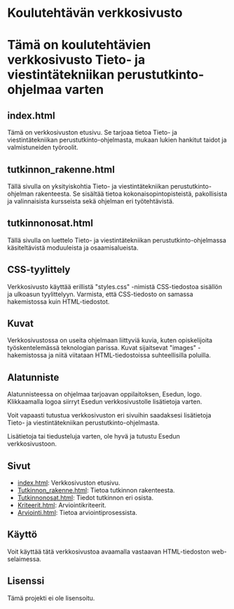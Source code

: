 # Koulutehtävän verkkosivusto

# Tämä on koulutehtävien verkkosivusto Tieto- ja viestintätekniikan perustutkinto-ohjelmaa varten

## index.html

Tämä on verkkosivuston etusivu. Se tarjoaa tietoa Tieto- ja viestintätekniikan perustutkinto-ohjelmasta, mukaan lukien hankitut taidot ja valmistuneiden työroolit.

## tutkinnon_rakenne.html

Tällä sivulla on yksityiskohtia Tieto- ja viestintätekniikan perustutkinto-ohjelman rakenteesta. Se sisältää tietoa kokonaisopintopisteistä, pakollisista ja valinnaisista kursseista sekä ohjelman eri työtehtävistä.

## tutkinnonosat.html

Tällä sivulla on luettelo Tieto- ja viestintätekniikan perustutkinto-ohjelmassa käsiteltävistä moduuleista ja osaamisalueista.

## CSS-tyylittely

Verkkosivusto käyttää erillistä "styles.css" -nimistä CSS-tiedostoa sisällön ja ulkoasun tyylittelyyn. Varmista, että CSS-tiedosto on samassa hakemistossa kuin HTML-tiedostot.

## Kuvat

Verkkosivustossa on useita ohjelmaan liittyviä kuvia, kuten opiskelijoita työskentelemässä teknologian parissa. Kuvat sijaitsevat "images" -hakemistossa ja niitä viitataan HTML-tiedostoissa suhteellisilla poluilla.

## Alatunniste

Alatunnisteessa on ohjelmaa tarjoavan oppilaitoksen, Esedun, logo. Klikkaamalla logoa siirryt Esedun verkkosivustolle lisätietoja varten.

Voit vapaasti tutustua verkkosivuston eri sivuihin saadaksesi lisätietoja Tieto- ja viestintätekniikan perustutkinto-ohjelmasta.

Lisätietoja tai tiedusteluja varten, ole hyvä ja tutustu Esedun verkkosivustoon.


## Sivut

- [index.html](index.html): Verkkosivuston etusivu.
- [Tutkinnon_rakenne.html](Tutkinnon_rakenne.html): Tietoa tutkinnon rakenteesta.
- [Tutkinnonosat.html](Tutkinnonosat.html): Tiedot tutkinnon eri osista.
- [Kriteerit.html](Kriteerit.html): Arviointikriteerit.
- [Arviointi.html](Arviointi.html): Tietoa arviointiprosessista.

## Käyttö

Voit käyttää tätä verkkosivustoa avaamalla vastaavan HTML-tiedoston web-selaimessa.

## Lisenssi

Tämä projekti ei ole lisensoitu.
